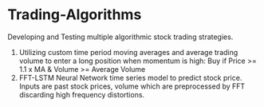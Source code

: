 # Trading-Algorithms

Developing and Testing multiple algorithmic stock trading strategies.

1.  Utilizing custom time period moving averages and average trading volume to enter a long position when momentum is high: Buy if Price >= 1.1 x MA & Volume >= Average Volume
2.  FFT-LSTM Neural Network time series model to predict stock price. Inputs are past stock prices, volume which are preprocessed by FFT discarding high frequency distortions.
